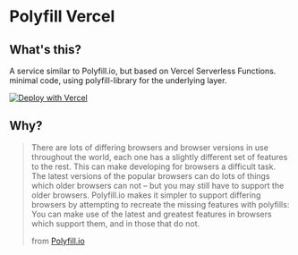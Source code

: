 # Polyfill Vercel

## What's this?

A service similar to Polyfill.io, but based on Vercel Serverless Functions. minimal code, using polyfill-library for the underlying layer.

[![Deploy with Vercel](https://vercel.com/button)](https://vercel.com/new/clone?repository-url=https%3A%2F%2Fgithub.com%2FTim-Paik%2Fpolyfill-vercel&project-name=polyfill-vercel&repo-name=polyfill-vercel)

## Why?

> There are lots of differing browsers and browser versions in use throughout the world, each one has a slightly different set of features to the rest. This can make developing for browsers a difficult task. The latest versions of the popular browsers can do lots of things which older browsers can not – but you may still have to support the older browsers. Polyfill.io makes it simpler to support differing browsers by attempting to recreate the missing features with polyfills: You can make use of the latest and greatest features in browsers which support them, and in those that do not.
>
> from [Polyfill.io](https://polyfill.io)
